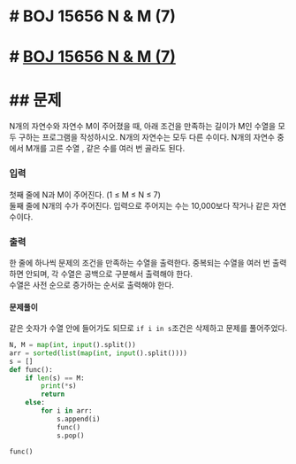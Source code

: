 # # BOJ 15656 N & M (7)
# # [BOJ 15656 N & M (7)](https://www.acmicpc.net/problem/15656)
# ## 문제
N개의 자연수와 자연수 M이 주어졌을 때, 아래 조건을 만족하는 길이가 M인 수열을 모두 구하는 프로그램을 작성하시오. N개의 자연수는 모두 다른 수이다.
N개의 자연수 중에서 M개를 고른 수열 , 같은 수를 여러 번 골라도 된다.
### 입력
첫째 줄에 N과 M이 주어진다. (1 ≤ M ≤ N ≤ 7)   
둘째 줄에 N개의 수가 주어진다. 입력으로 주어지는 수는 10,000보다 작거나 같은 자연수이다.

### 출력
한 줄에 하나씩 문제의 조건을 만족하는 수열을 출력한다. 중복되는 수열을 여러 번 출력하면 안되며, 각 수열은 공백으로 구분해서 출력해야 한다.  
수열은 사전 순으로 증가하는 순서로 출력해야 한다.
#### 문제풀이
같은 숫자가 수열 안에 들어가도 되므로 `if i in s`조건은 삭제하고 문제를 풀어주었다. 
```python
N, M = map(int, input().split())
arr = sorted(list(map(int, input().split())))
s = []
def func():
    if len(s) == M:
        print(*s)
        return
    else:
        for i in arr:
            s.append(i)
            func()
            s.pop()

func()
```